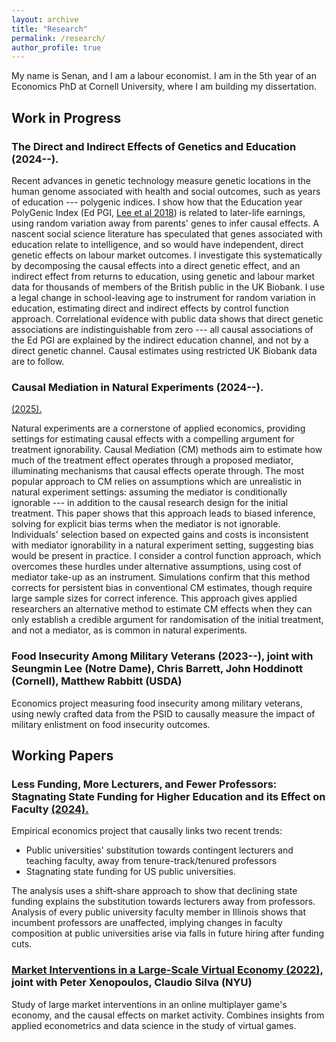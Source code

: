 ```yaml
---
layout: archive
title: "Research"
permalink: /research/
author_profile: true
---
```


My name is Senan, and I am a labour economist.
I am in the 5th year of an Economics PhD at Cornell University, where I am building my dissertation.

## Work in Progress

### The Direct and Indirect Effects of Genetics and Education (2024--).

Recent advances in genetic technology measure genetic locations in the human genome associated with health and social outcomes, such as years of education --- polygenic indices.
I show how that the Education year PolyGenic Index (Ed PGI, [Lee et al 2018](https://doi.org/10.1038/s41588-018-0147-3)) is related to later-life earnings, using random variation away from parents' genes to infer causal effects.
A nascent social science literature has speculated that genes associated with education relate to intelligence, and so would have independent, direct genetic effects on labour market outcomes.
I investigate this systematically by decomposing the causal effects into a direct genetic effect, and an indirect effect from returns to education, using genetic and labour market data for thousands of members of the British public in the UK Biobank.
I use a legal change in school-leaving age to instrument for random variation in education, estimating direct and indirect effects by control function approach.
Correlational evidence with public data shows that direct genetic associations are indistinguishable from zero --- all causal associations of the Ed PGI are explained by the indirect education channel, and not by a direct genetic channel.
Causal estimates using restricted UK Biobank data are to follow.

### Causal Mediation in Natural Experiments (2024--).
[(2025).](https://github.com/shoganhennessy/mediation-natural-experiment/blob/main/mediation-natural-experiment-2025.pdf)

Natural experiments are a cornerstone of applied economics, providing settings for estimating causal effects with a compelling argument for treatment ignorability.
Causal Mediation (CM) methods aim to estimate how much of the treatment effect operates through a proposed mediator, illuminating mechanisms that causal effects operate through.
The most popular approach to CM relies on assumptions which are unrealistic in natural experiment settings: assuming the mediator is conditionally ignorable --- in addition to the causal research design for the initial treatment.
This paper shows that this approach leads to biased inference, solving for explicit bias terms when the mediator is not ignorable.
Individuals' selection based on expected gains and costs is inconsistent with mediator ignorability in a natural experiment setting, suggesting bias would be present in practice.
I consider a control function approach, which overcomes these hurdles under alternative assumptions, using cost of mediator take-up as an instrument.
Simulations confirm that this method corrects for persistent bias in conventional CM estimates, though require large sample sizes for correct inference.
This approach gives applied researchers an alternative method to estimate CM effects when they can only establish a credible argument for randomisation of the initial treatment, and not a mediator, as is common in natural experiments.


### Food Insecurity Among Military Veterans (2023--), joint with Seungmin Lee (Notre Dame), Chris Barrett, John Hoddinott (Cornell), Matthew Rabbitt (USDA)

Economics project measuring food insecurity among military veterans, using newly crafted data from the PSID to causally measure the impact of military enlistment on food insecurity outcomes.


## Working Papers

### Less Funding, More Lecturers, and Fewer Professors: Stagnating State Funding for Higher Education and its Effect on Faculty [(2024).](https://github.com/shoganhennessy/state-funding-faculty/blob/main/state-funding-faculty-2024.pdf)

Empirical economics project that causally links two recent trends:

- Public universities' substitution towards contingent lecturers and teaching faculty, away from tenure-track/tenured professors
- Stagnating state funding for US public universities.

The analysis uses a shift-share approach to show that declining state funding explains the substitution towards lecturers away from professors.
Analysis of every public university faculty member in Illinois shows that incumbent professors are unaffected, implying changes in faculty composition at public universities arise via falls in future hiring after funding cuts.

### [Market Interventions in a Large-Scale Virtual Economy (2022),](https://doi.org/10.48550/arXiv.2210.07970) joint with Peter Xenopoulos, Claudio Silva (NYU)

Study of large market interventions in an online multiplayer game's economy, and the causal effects on market activity.
Combines insights from applied econometrics and data science in the study of virtual games.
